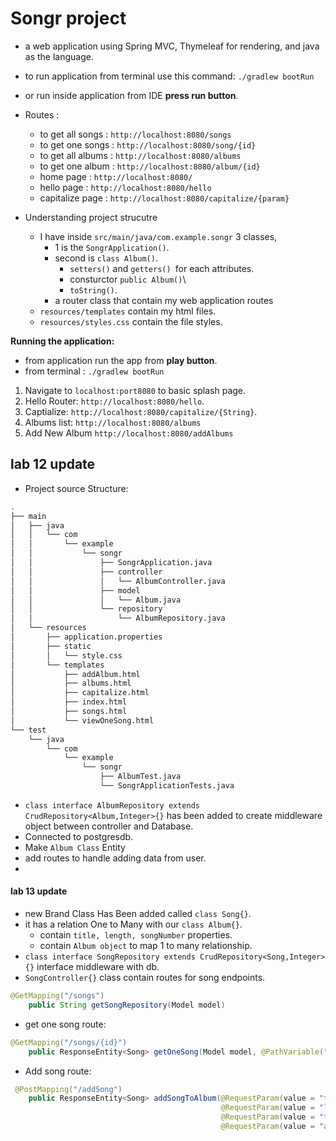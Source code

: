 # Songr project
* a web application using Spring MVC, Thymeleaf for rendering, and java as the language.
* to run application from terminal use this command:  `./gradlew bootRun`
* or run inside application from IDE **press run button**.

* Routes :
  * to get all songs : `http://localhost:8080/songs`
  * to get one songs : `http://localhost:8080/song/{id}`
  * to get all albums : `http://localhost:8080/albums`
  * to get one album : `http://localhost:8080/album/{id}`
  * home page : `http://localhost:8080/`
  * hello page : `http://localhost:8080/hello`
  * capitalize page : `http://localhost:8080/capitalize/{param}`


* Understanding project strucutre
  * I have inside `src/main/java/com.example.songr` 3 classes,
    *  1 is the `SongrApplication()`.
    * second is `class Album()`.
      * `setters()` and `getters() `for each attributes.
      * consturctor `public Album()`\
      * `toString()`.
    * a router class that contain my web application routes
  * `resources/templates` contain my html files.
  * `resources/styles.css` contain the file styles.

**Running the application:**
* from application run the app from **play button**.
* from terminal : `./gradlew bootRun`
1. Navigate to `localhost:port8080` to  basic splash page.
2. Hello Router: `http://localhost:8080/hello`.
3. Captialize: `http://localhost:8080/capitalize/{String}`.
4. Albums list: `http://localhost:8080/albums`
5. Add New Album `http://localhost:8080/addAlbums`


## lab 12 update
 * Project source Structure:

```bash
.
├── main
│   ├── java
│   │   └── com
│   │       └── example
│   │           └── songr
│   │               ├── SongrApplication.java
│   │               ├── controller
│   │               │   └── AlbumController.java
│   │               ├── model
│   │               │   └── Album.java
│   │               └── repository
│   │                   └── AlbumRepository.java
│   └── resources
│       ├── application.properties
│       ├── static
│       │   └── style.css
│       └── templates
│           ├── addAlbum.html
│           ├── albums.html
│           ├── capitalize.html
│           ├── index.html
│           ├── songs.html
│           └── viewOneSong.html
└── test
    └── java
        └── com
            └── example
                └── songr
                    ├── AlbumTest.java
                    └── SongrApplicationTests.java

```
* `class interface AlbumRepository extends CrudRepository<Album,Integer>{}` has been added to create middleware object between controller and Database.
* Connected to postgresdb.
* Make `Album Class` Entity
* add routes to handle adding data from user.
* 
#### lab 13 update
* new Brand Class Has Been added called `class Song{}`.
* it has a relation One to Many with our `class Album{}`.
  * contain `title, length, songNumber` properties.
  * contain `Album object` to map 1 to many relationship.
* `class interface SongRepository extends CrudRepository<Song,Integer>{}` interface middleware with db.
* `SongController{}` class contain routes for song endpoints.


```java
@GetMapping("/songs")
    public String getSongRepository(Model model)
```
  * get one song route:
```java
@GetMapping("/songs/{id}")
    public ResponseEntity<Song> getOneSong(Model model, @PathVariable("id") Integer id)
```
  * Add song route:
```java
 @PostMapping("/addSong")
    public ResponseEntity<Song> addSongToAlbum(@RequestParam(value = "title") String title,
                                               @RequestParam(value = "length") Integer length,
                                               @RequestParam(value = "trackNumber")Integer trackNumber,
                                               @RequestParam(value = "album" )Album album)

```
